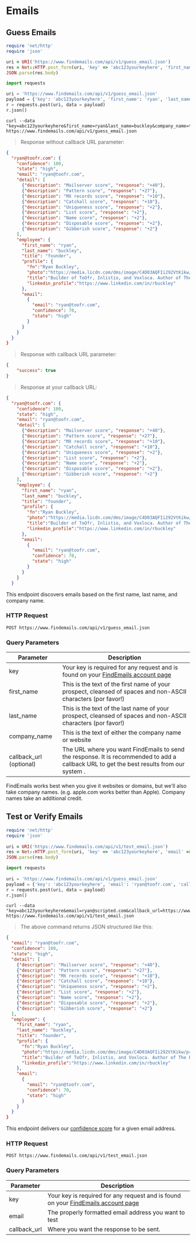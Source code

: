 # Emails

## Guess Emails

```ruby
require 'net/http'
require 'json'

uri = URI('https://www.findemails.com/api/v1/guess_email.json')
res = Net::HTTP.post_form(uri, 'key' => 'abc123yourkeyhere', 'first_name' => 'ryan', 'last_name' => 'buckley', 'company_name' => 'toofr.com', 'callback_url' => 'https://www.yourcallbackurlhere.com')
JSON.parse(res.body)
```

```python
import requests

uri = 'https://www.findemails.com/api/v1/guess_email.json'
payload = {'key': 'abc123yourkeyhere', 'first_name': 'ryan', 'last_name': 'buckley', 'company_name': 'toofr.com', 'callback_url' => 'https://www.yourcallbackurlhere.com'}
r = requests.post(uri, data = payload)
r.json()
```

```shell
curl --data "key=abc123yourkeyhere&first_name=ryan&last_name=buckley&company_name=toofr.com&callback_url=https://yourcallbackurlhere.com"" https://www.findemails.com/api/v1/guess_email.json
```

> Response without callback URL parameter:

```json
{
  "ryan@toofr.com": {
    "confidence": 100,
    "state": "high",
    "email": "ryan@toofr.com",
    "detail": [
      {"description": "Mailserver score", "response": "+40"}, 
      {"description": "Pattern score", "response": "+27"}, 
      {"description": "MX records score", "response": "+10"}, 
      {"description": "Catchall score", "response": "+10"}, 
      {"description": "Uniqueness score", "response": "+2"}, 
      {"description": "List score", "response": "+2"}, 
      {"description": "Name score", "response": "+2"}, 
      {"description": "Disposable score", "response": "+2"}, 
      {"description": "Gibberish score", "response": "+2"}
    ],
    "employee": {
      "first_name": "ryan",
      "last_name": "buckley",
      "title": "founder",
      "profile": {
        "fn":"Ryan Buckley",
        "photo":"https://media.licdn.com/dms/image/C4D03AQFIi292VtKikw/profile-displayphoto-shrink_200_200/0?e=1536192000&v=beta&t=aXWOwRlu17VF_r96euIeWvX00I8OYfOrwhaK-Xbmksg",
        "title":"Builder of ToOfr, Inlistio, and Voxloca. Author of The Parallel Entrepreneur. Resident of Contra Costa County.",
        "linkedin_profile":"https://www.linkedin.com/in/rbuckley"
      },
      "email": 
        {
          "email": "ryan@toofr.com",
          "confidence": 70,
          "state": "high"
        }
      }
    } 
  }
}
```

> Response with callback URL parameter:

```json
{
    "success": true
}

```

> Response at your callback URL:

```json
{
  "ryan@toofr.com": {
    "confidence": 100,
    "state": "high",
    "email": "ryan@toofr.com",
    "detail": [
      {"description": "Mailserver score", "response": "+40"},
      {"description": "Pattern score", "response": "+27"},
      {"description": "MX records score", "response": "+10"},
      {"description": "Catchall score", "response": "+10"},
      {"description": "Uniqueness score", "response": "+2"},
      {"description": "List score", "response": "+2"},
      {"description": "Name score", "response": "+2"},
      {"description": "Disposable score", "response": "+2"},
      {"description": "Gibberish score", "response": "+2"}
    ],
    "employee": {
      "first_name": "ryan",
      "last_name": "buckley",
      "title": "founder",
      "profile": {
        "fn":"Ryan Buckley",
        "photo":"https://media.licdn.com/dms/image/C4D03AQFIi292VtKikw/profile-displayphoto-shrink_200_200/0?e=1536192000&v=beta&t=aXWOwRlu17VF_r96euIeWvX00I8OYfOrwhaK-Xbmksg",
        "title":"Builder of ToOfr, Inlistio, and Voxloca. Author of The Parallel Entrepreneur. Resident of Contra Costa County.",
        "linkedin_profile":"https://www.linkedin.com/in/rbuckley"
      },
      "email":
        {
          "email": "ryan@toofr.com",
          "confidence": 70,
          "state": "high"
        }
      }
    }
  }

```

This endpoint discovers emails based on the first name, last name, and company name.

### HTTP Request 

`POST https://www.findemails.com/api/v1/guess_email.json`

### Query Parameters

Parameter | Description
--------- | -----------
key | Your key is required for any request and is found on your [FindEmails account page](https://www.findemails.com/account)
first_name | This is the text of the first name of your prospect, cleansed of spaces and non-ASCII characters (por favor!)
last_name | This is the text of the last name of your prospect, cleansed of spaces and non-ASCII characters (por favor!)
company_name | This is the text of either the company name or website
callback_url (optional) | The URL where you want FindEmails to send the  response. It is recommended to add a callback URL to get the best results from our system .


<aside class="success">
FindEmails works best when you give it websites or domains, but we'll also take company names. (e.g. apple.com works better than Apple). Company names take an additional credit.
</aside>

## Test or Verify Emails

```ruby
require 'net/http'
require 'json'
 
uri = URI('https://www.findemails.com/api/v1/test_email.json')
res = Net::HTTP.post_form(uri, 'key' => 'abc123yourkeyhere', 'email' => 'ryan@toofr.com', 'callback_url' => 'https://www.yourcallbackurlhere.com')
JSON.parse(res.body)
```

```python
import requests
 
uri = 'https://www.findemails.com/api/v1/guess_email.json'
payload = {'key': 'abc123yourkeyhere', 'email': 'ryan@toofr.com', 'callback_url': 'https://www.yourcallbackurlhere.com'}
r = requests.post(uri, data = payload)
r.json()
```

```shell
curl --data "key=abc123yourkeyhere&email=ryan@scripted.com&callback_url=https://www.yourcallbackurlhere.com" https://www.findemails.com/api/v1/test_email.json
```

> The above command returns JSON structured like this:

```json
{ 
  "email": "ryan@toofr.com", 
  "confidence": 100,
  "state": "high",
  "detail": [
    {"description": "Mailserver score", "response": "+40"}, 
    {"description": "Pattern score", "response": "+27"}, 
    {"description": "MX records score", "response": "+10"}, 
    {"description": "Catchall score", "response": "+10"}, 
    {"description": "Uniqueness score", "response": "+2"}, 
    {"description": "List score", "response": "+2"}, 
    {"description": "Name score", "response": "+2"}, 
    {"description": "Disposable score", "response": "+2"}, 
    {"description": "Gibberish score", "response": "+2"}
  ],
  "employee": {
    "first_name": "ryan",
    "last_name": "buckley",
    "title": "founder",
    "profile": {
      "fn":"Ryan Buckley",
      "photo":"https://media.licdn.com/dms/image/C4D03AQFIi292VtKikw/profile-displayphoto-shrink_200_200/0?e=1536192000&v=beta&t=aXWOwRlu17VF_r96euIeWvX00I8OYfOrwhaK-Xbmksg",
      "title":"Builder of ToOfr, Inlistio, and Voxloca. Author of The Parallel Entrepreneur. Resident of Contra Costa County.",
      "linkedin_profile":"https://www.linkedin.com/in/rbuckley"
    },
    "email": 
      {
        "email": "ryan@toofr.com",
        "confidence": 70,
        "state": "high"
      }
    }
  }
}
```

This endpoint delivers our [confidence score](http://blog.toofr.com/how-to-lower-your-bounce-rates-with-our-confidence-score/) for a given email address.

### HTTP Request

`POST https://www.findemails.com/api/v1/test_email.json`

### Query Parameters

Parameter | Description
--------- | -----------
key | Your key is required for any request and is found on your [FindEmails account page](https://www.findemails.com/account)
email | The properly formatted email address you want to test
callback_url | Where you want the response to be sent.